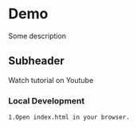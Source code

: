 # Demo

Some description

## Subheader

Watch tutorial on Youtube

### Local Development

    1.Open index.html in your browser.
